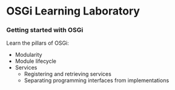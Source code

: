 # OSGi Learning Laboratory

### Getting started with OSGi
Learn the pillars of OSGi:
* Modularity
* Module lifecycle
* Services
  * Registering and retrieving services
  * Separating programming interfaces from implementations